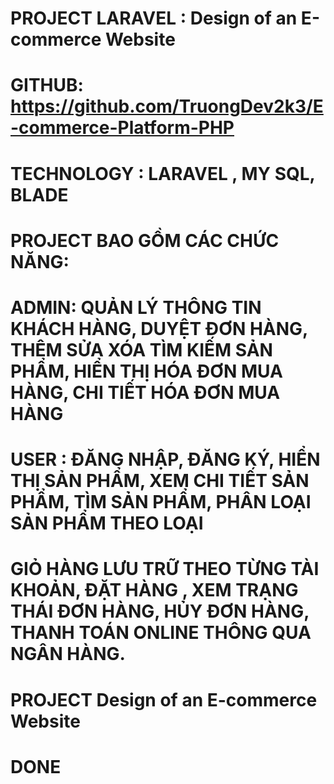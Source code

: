 # PROJECT LARAVEL : Design of an E-commerce Website

# GITHUB: https://github.com/TruongDev2k3/E-commerce-Platform-PHP

# TECHNOLOGY : LARAVEL , MY SQL, BLADE

# PROJECT BAO GỒM CÁC CHỨC NĂNG: 

# ADMIN: QUẢN LÝ THÔNG TIN KHÁCH HÀNG, DUYỆT ĐƠN HÀNG, THÊM SỬA XÓA TÌM KIẾM SẢN PHẨM, HIỂN THỊ HÓA ĐƠN MUA HÀNG, CHI TIẾT HÓA ĐƠN MUA HÀNG

# USER : ĐĂNG NHẬP, ĐĂNG KÝ, HIỂN THỊ SẢN PHẨM, XEM CHI TIẾT SẢN PHẨM, TÌM SẢN PHẨM, PHÂN LOẠI SẢN PHẨM THEO LOẠI

# GIỎ HÀNG LƯU TRỮ THEO TỪNG TÀI KHOẢN, ĐẶT HÀNG , XEM TRẠNG THÁI ĐƠN HÀNG, HỦY ĐƠN HÀNG, THANH TOÁN ONLINE THÔNG QUA NGÂN HÀNG.

# PROJECT Design of an E-commerce Website
# DONE